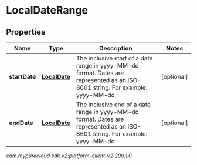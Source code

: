 # LocalDateRange


## Properties

| Name | Type | Description | Notes |
| ------------ | ------------- | ------------- | ------------- |
| **startDate** | [**LocalDate**](LocalDate) | The inclusive start of a date range in yyyy-MM-dd format. Dates are represented as an ISO-8601 string. For example: yyyy-MM-dd |  [optional] |
| **endDate** | [**LocalDate**](LocalDate) | The inclusive end of a date range in yyyy-MM-dd format. Dates are represented as an ISO-8601 string. For example: yyyy-MM-dd |  [optional] |




_com.mypurecloud.sdk.v2:platform-client-v2:209.1.0_
